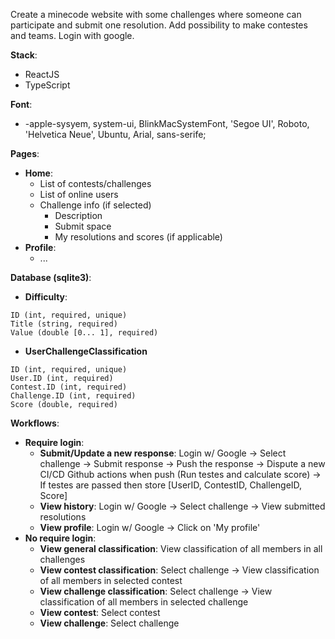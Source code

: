 Create a minecode website with some challenges where someone can participate and submit one resolution.
Add possibility to make contestes and teams.
Login with google.

**Stack**:

  - ReactJS
  - TypeScript

**Font**:

  - -apple-sysyem, system-ui, BlinkMacSystemFont, 'Segoe UI', Roboto, 'Helvetica Neue', Ubuntu, Arial, sans-serife;

**Pages**:

  - **Home**:
    - List of contests/challenges
    - List of online users
    - Challenge info (if selected)
      - Description
      - Submit space
      - My resolutions and scores (if applicable)
  - **Profile**:
    - ...

**Database (sqlite3)**:

  - **Difficulty**:
  ```
  ID (int, required, unique)
  Title (string, required)
  Value (double [0... 1], required)
  ```
  
  - **UserChallengeClassification**
  ```
  ID (int, required, unique)
  User.ID (int, required)
  Contest.ID (int, required)
  Challenge.ID (int, required)
  Score (double, required)
  ```
  
**Workflows**:

  - **Require login**:
    - **Submit/Update a new response**:
    Login w/ Google -> Select challenge -> Submit response -> Push the response -> Dispute a new CI/CD Github actions when push (Run testes and calculate score) -> If testes are passed then store [UserID, ContestID, ChallengeID, Score]
    - **View history**:
    Login w/ Google -> Select challenge -> View submitted resolutions
    - **View profile**:
    Login w/ Google -> Click on 'My profile'
  - **No require login**:
    - **View general classification**:
    View classification of all members in all challenges
    - **View contest classification**:
    Select challenge -> View classification of all members in selected contest
    - **View challenge classification**:
    Select challenge -> View classification of all members in selected challenge
    - **View contest**:
    Select contest
    - **View challenge**:
    Select challenge
    
